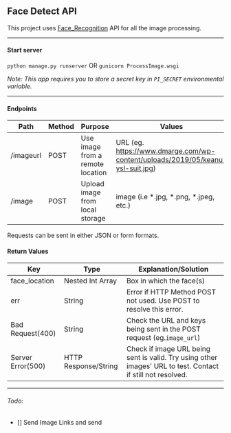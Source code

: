 ## Face Detect API

This project uses [Face_Recognition](https://github.com/ageitgey/face_recognition) API for all the image processing.

- - -

#### Start server
`python manage.py runserver`
OR
`gunicorn ProcessImage.wsgi`

*Note: This app requires you to store a secret key in `PI_SECRET` environmental variable.*
- - -
#### Endpoints
|   Path    |   Method  |              Purpose                  |                             Values                                  | 
|   ----    |   ------  |              -------                  |                             ------                                  |
| /imageurl |   POST    |   Use image from a remote location    |   URL (eg. https://www.dmarge.com/wp-content/uploads/2019/05/keanu-ysl-suit.jpg)    |
| /image    |   POST    |   Upload image from local storage     |   image (i.e \*.jpg, \*.png, \*.jpeg, etc.)                         |

Requests can be sent in either JSON or form formats.

#### Return Values
|      **Key**    |     **Type**      |    **Explanation/Solution** |
|-----------------|-------------------|-----------------------------|
|   face_location | Nested Int Array  |  Box in which the face(s) |
|        err       |      String       |  Error if HTTP Method POST not used. Use POST to resolve this error. |
| Bad Request(400) |      String       | Check the URL and keys being sent in the POST request (eg.`image_url`) |
| Server Error(500)| HTTP Response/String | Check if image URL being sent is valid. Try using other images' URL to test. Contact if still not resolved. |
 

- - -
###### Todo:
* [] Send Image Links and send  
